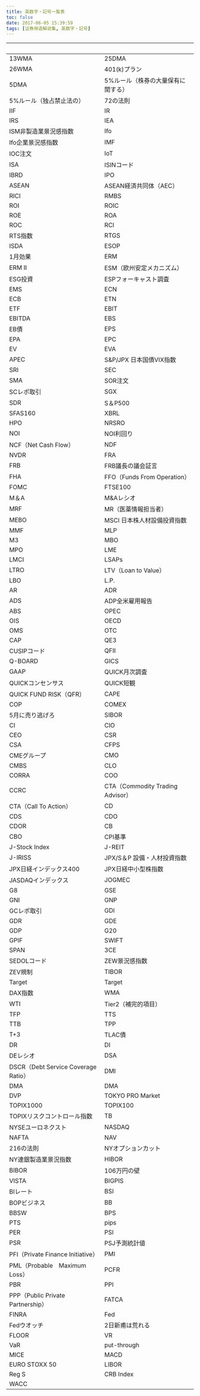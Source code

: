 ```yaml
---
title: 英数字・記号一覧表
toc: false
date: 2017-06-05 15:39:59
tags: [证券用语解说集, 英数字・記号]
---
```


| &nbsp; | &nbsp; |
| :----- | :----- |
| 13WMA | 25DMA |
| 26WMA | 401(k)プラン |
| 5DMA | 5%ルール（株券の大量保有に関する） |
| 5%ルール（独占禁止法の） | 72の法則 |
| IIF | IR |
| IRS | IEA |
| ISM非製造業景況感指数 | Ifo |
| Ifo企業景況感指数 | IMF |
| IOC注文 | IoT |
| ISA | ISINコード |
| IBRD | IPO |
| ASEAN | ASEAN経済共同体（AEC） |
| RICI | RMBS |
| ROI | ROIC |
| ROE | ROA |
| ROC | RCI |
| RTS指数 | RTGS |
| ISDA | ESOP |
| 1月効果 | ERM |
| ERM II | ESM（欧州安定メカニズム） |
| ESG投資 | ESPフォーキャスト調査 |
| EMS | ECN |
| ECB | ETN |
| ETF | EBIT |
| EBITDA | EBS |
| EB債 | EPS |
| EPA | EPC |
| EV | EVA |
| APEC | S&P/JPX 日本国債VIX指数 |
| SRI | SEC |
| SMA | SOR注文 |
| SCレポ取引 | SGX |
| SDR | S＆P500 |
| SFAS160 | XBRL |
| HPO | NRSRO |
| NOI | NOI利回り |
| NCF（Net Cash Flow） | NDF |
| NVDR | FRA |
| FRB | FRB議長の議会証言 |
| FHA | FFO（Funds From Operation） |
| FOMC | FTSE100 |
| M＆A | M&Aレシオ |
| MRF | MR（医薬情報担当者） |
| MEBO | MSCI 日本株人材設備投資指数 |
| MMF | MLP |
| M3 | MBO |
| MPO | LME |
| LMCI | LSAPs |
| LTRO | LTV（Loan to Value） |
| LBO | L.P. |
| AR | ADR |
| ADS | ADP全米雇用報告 |
| ABS | OPEC |
| OIS | OECD |
| OMS | OTC |
| CAP | QE3 |
| CUSIPコード | QFII |
| Q-BOARD | GICS |
| GAAP | QUICK月次調査 |
| QUICKコンセンサス | QUICK短観 |
| QUICK FUND RISK（QFR） | CAPE |
| COP | COMEX |
| 5月に売り逃げろ | SIBOR |
| CI | CIO |
| CEO | CSR |
| CSA | CFPS |
| CMEグループ | CMO |
| CMBS | CLO |
| CORRA | COO |
| CCRC | CTA（Commodity Trading Advisor） |
| CTA（Call To Action） | CD |
| CDS | CDO |
| CDOR | CB |
| CBO | CPI基準 |
| J-Stock Index | J-REIT |
| J-IRISS | JPX/S＆P 設備・人材投資指数 |
| JPX日経インデックス400 | JPX日経中小型株指数 |
| JASDAQインデックス | JOGMEC |
| G8 | GSE |
| GNI | GNP |
| GCレポ取引 | GDI |
| GDR | GDE |
| GDP | G20 |
| GPIF | SWIFT |
| SPAN | 3CE |
| SEDOLコード | ZEW景況感指数 |
| ZEV規制 | TIBOR |
| Target | Target |
| DAX指数 | WMA |
| WTI | Tier2（補完的項目） |
| TFP | TTS |
| TTB | TPP |
| T+3 | TLAC債 |
| DR | DI |
| DEレシオ | DSA |
| DSCR（Debt Service Coverage Ratio） | DMI |
| DMA | DMA |
| DVP | TOKYO PRO Market |
| TOPIX1000 | TOPIX100 |
| TOPIXリスクコントロール指数 | TB |
| NYSEユーロネクスト | NASDAQ |
| NAFTA | NAV |
| 216の法則 | NYオプションカット |
| NY連銀製造業景況指数 | HIBOR |
| BIBOR | 106万円の壁 |
| VISTA | BIGPIS |
| BIレート | BSI |
| BOPビジネス | BB |
| BBSW | BPS |
| PTS | pips |
| PER | PSI |
| PSR | PSJ予測統計値 |
| PFI（Private Finance Initiative） | PMI |
| PML（Probable　Maximum　Loss） | PCFR |
| PBR | PPI |
| PPP（Public Private Partnership） | FATCA |
| FINRA | Fed |
| Fedウオッチ | 2日新甫は荒れる |
| FLOOR | VR |
| VaR | put-through |
| MICE | MACD |
| EURO STOXX 50 | LIBOR |
| Reg S | CRB Index |
| WACC | &nbsp; |
